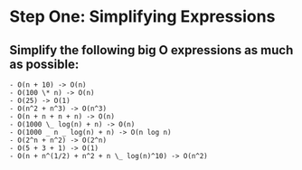 # Step One: Simplifying Expressions

## Simplify the following big O expressions as much as possible:

    - O(n + 10) -> O(n)
    - O(100 \* n) -> O(n)
    - O(25) -> O(1)
    - O(n^2 + n^3) -> O(n^3)
    - O(n + n + n + n) -> O(n)
    - O(1000 \_ log(n) + n) -> O(n)
    - O(1000 _ n _ log(n) + n) -> O(n log n)
    - O(2^n + n^2) -> O(2^n)
    - O(5 + 3 + 1) -> O(1)
    - O(n + n^(1/2) + n^2 + n \_ log(n)^10) -> O(n^2)
